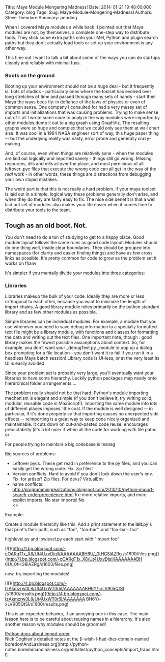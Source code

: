 Title: Maya Module Mongering Madness!
Date: 2014-01-21 19:48:00.000
Category: blog
Tags: 
Slug: Maya-Module-Mongering-Madness!
Authors: Steve Theodore
Summary: pending

When I covered Maya modules a while back, I pointed out that Maya modules are
not, by themselves, a complete one-step way to distribute tools.  They stick
some extra paths onto your Mel, Python and plugin search paths but they don't
actually load tools or set up your environment is any other way.  
  
This time out I want to talk a bit about some of the ways you can do startups
cleanly and reliably with mininal fuss.  
  

### Boots on the ground

Booting up your environment should not be a huge deal - but it frequently is.
Lots of studios - particularly ones where the toolset has evolved over long
stretches of time and passed through many sets of hands - start their Maya the
ways bees fly: in defiance of the laws of physics or even of common sense.
One company I consulted for had a very messy set of imports and
initializations that was causing problems. Trying to make sense out of it all
I wrote some code to analyze the way modules were imported by other modules
dump it out to a big graph using GraphViz.  The resulting graphs were so huge
and complex that we could only see them at wall chart size. It was cool in a
1964 NASA engineer sort of way, this huge paper thing -- but the underlying
reality was nasty, error prone and generally crazy-making.  
  
And, of course, even when things are relatively sane - when the modules are
laid out logically and imported sanely - things still go wrong.  Missing
resources, dlls and mlls all over the place,  and most pernicious of all
leftover .pyc files that execute the wrong code can all get in the way of the
_real_ work - in other words, these things are distractions from  debugging
your own stupid mistakes.  
  
The weird part is that this is not really a hard problem.  If your maya
toolset is laid out in a simple, logical way these problems generally don't
arise, and when they do they are fairly easy to fix.  The nice side benefit is
that a well laid out set of modules also makes your life easier when it comes
time to distribute your tools to the team.  
  

## Tough as an old boot. Not.

  
You don't need to do a ton of studying to get to a happy place. Good module
layout follows the same rules as good code layout: Modules should  do one
thing well, inside clear boundaries. They should be grouped into namespaces
(for clarity and easier finding things) and have as few cross links as
possible.  It's pretty common for code to grow as the problem set it works on
fhanv  
  
  
It's simpler if you mentally divide your modules into three  categories:  
  

### Libraries

Libraries makeup the bulk of your code. Ideally they are more or less
orthogonal to each other, because you want to minimize the length of import
chains.  A good library module relies primarily on the python standard library
and as few other modules as possible.  
  
Simple libraries can be individual modules. For example, a module that you use
whenever you need to save debug information to a specially formatted text file
might be a library module, with functions and classes for formatting the data
and writing out the text files.  One important note, though :  good library
makes the fewest possible assumptions about context. So, for example, you
don't want  your _debugText.py _module to pop up a dialog box prompting for a
file location - you don't want it to fail if you run it in a headless Maya
batch session!   Library code is UI-less, or at the very least its UI is
easily avoided.  
  
Since your problem set is probably very large, you'll eventually want your
libraries to have some hierarchy.  Luckily python packages map neatly onto
hierarchical folder arrangements....  
  
The problem really should not be that hard. Python's module importing
mechanism is elegant and simple (if you don't believe it, try writing solid,
modular, reusable code in MaxScript!).  Importing the same module into lots of
different places imposes little cost. If the module is well designed -- in
particular, if it's done properly so that importing causes no unexpected side
effects -- reimporting is a great way to keep code nicely organized and
maintainable.  It cuts down on cut-and-pasted code reuse, encourages
predictability (it's a lot nicer if when all the code for working with file
paths or  
  
For people trying to maintain a big codebase is manag  
  
Big sources of problems:  
  
* Leftover pycs.  These get read in preference to the py files, and you can easily get the wrong code.  Fix: zip files!  
* Version conflicts.  Hard to avoid if you don't lock down the user's env.  Fix: for artists? Zip files. For devs? VirtualEnv  
* name conflicts: http://programmingrealizations.blogspot.com/2010/10/python-import-search-orderprecedence.html   fix: more relative imports, and more explict imports. No star imports! No  
&lt;&gt;  
  
Example:  
  
Create a module hierarchy like this.  Add a print statement to the
__init__.py's that print's their path, such as "foo", "foo-bar", and "foo-bar-
foo"  
  
highlevel.py and lowlevel.py each start with "import foo"  
  
  

[![](http://1.bp.blogspot.com/-cOARgT1x_X8/Ut4UxvDjqlI/AAAAAAABH6U/_0tHG8lAZRg
/s1600/files.png)](http://1.bp.blogspot.com/-cOARgT1x_X8/Ut4UxvDjqlI/AAAAAAABH
6U/_0tHG8lAZRg/s1600/files.png)

  
now, try importing the modules!  
  

[![](http://4.bp.blogspot.com/-IzAkmzrw0L8/Ut4UxWT0r5I/AAAAAAABH6Y/-xLV905QtSI
/s1600/results.png)](http://4.bp.blogspot.com/-IzAkmzrw0L8/Ut4UxWT0r5I/AAAAAAA
BH6Y/-xLV905QtSI/s1600/results.png)

  
This is an expected behavior, if an annoying one in this case. The main lesson
here is to be careful about reusing names in a hierarchy. It's also another
reason why modules should be groomed!  
  
[Python docs about import
order](http://docs.python.org/2/tutorial/modules.html#the-module-search-path)  
Nick Coghlan's detailed notes at the [I-wish-I-had-that-domain-named
boredomAndLaziness.org](http://python-
notes.boredomandlaziness.org/en/latest/python_concepts/import_traps.html)


